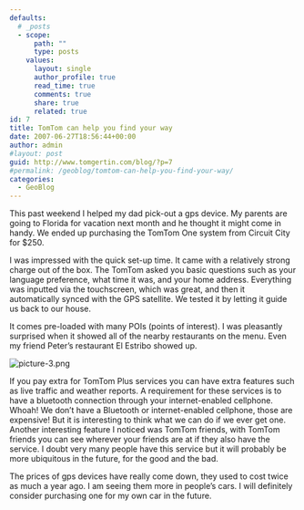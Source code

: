 ```yaml
---
defaults:
  # _posts
  - scope:
      path: ""
      type: posts
    values:
      layout: single
      author_profile: true
      read_time: true
      comments: true
      share: true
      related: true
id: 7
title: TomTom can help you find your way
date: 2007-06-27T18:56:44+00:00
author: admin
#layout: post
guid: http://www.tomgertin.com/blog/?p=7
#permalink: /geoblog/tomtom-can-help-you-find-your-way/
categories:
  - GeoBlog
---
```

This past weekend I helped my dad pick-out a gps device. My parents are going to Florida for vacation next month and he thought it might come in handy. We ended up purchasing the TomTom One system from Circuit City for $250.

I was impressed with the quick set-up time. It came with a relatively strong charge out of the box. The TomTom asked you basic questions such as your language preference, what time it was, and your home address. Everything was inputted via the touchscreen, which was great, and then it automatically synced with the GPS satellite. We tested it by letting it guide us back to our house.

It comes pre-loaded with many POIs (points of interest). I was pleasantly surprised when it showed all of the nearby restaurants on the menu. Even my friend Peter’s restaurant El Estribo showed up.

![picture-3.png](http://www.tomgertin.com/blog/wp-content/uploads/2007/06/picture-3.png)

If you pay extra for TomTom Plus services you can have extra features such as live traffic and weather reports. A requirement for these services is to have a bluetooth connection through your internet-enabled cellphone. Whoah! We don’t have a Bluetooth or internet-enabled cellphone, those are expensive! But it is interesting to think what we can do if we ever get one. Another interesting feature I noticed was TomTom friends, with TomTom friends you can see wherever your friends are at if they also have the service. I doubt very many people have this service but it will probably be more ubiquitous in the future, for the good and the bad.

The prices of gps devices have really come down, they used to cost twice as much a year ago. I am seeing them more in people’s cars. I will definitely consider purchasing one for my own car in the future.

